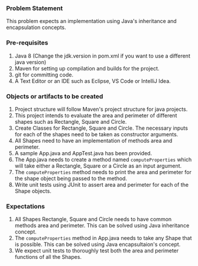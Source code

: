 ### Problem Statement

This problem expects an implementation using Java's inheritance and encapsulation concepts.

### Pre-requisites

1. Java 8 (Change the jdk.version in pom.xml if you want to use a different java version)
2. Maven for setting up compilation and builds for the project.
3. git for committing code.
4. A Text Editor or an IDE such as Eclipse, VS Code or IntelliJ Idea.

### Objects or artifacts to be created

1. Project structure will follow Maven's project structure for java projects.
2. This project intends to evaluate the area and perimeter of different shapes such as Rectangle, Square and Circle.
3. Create Classes for Rectangle, Square and Circle. The necessary inputs for each of the shapes need to be taken as constructor arguments.
4. All Shapes need to have an implementation of methods area and perimeter.
5. A sample App.java and AppTest.java has been provided.
6. The App.java needs to create a method named `computeProperties` which will take either a Rectangle, Square or a Circle as an input argument.
7. The `computeProperties` method needs to print the area and perimeter for the shape object being passed to the method.
8. Write unit tests using JUnit to assert area and perimeter for each of the Shape objects.

### Expectations

1. All Shapes Rectangle, Square and Circle needs to have common methods area and perimeter. This can be solved using Java inheritance concept.
2. The `computeProperties` method in App.java needs to take any Shape that is possible. This can be solved using Java encapsultaion's concept.
3. We expect unit tests to thoroughly test both the area and perimeter functions of all the Shapes.
